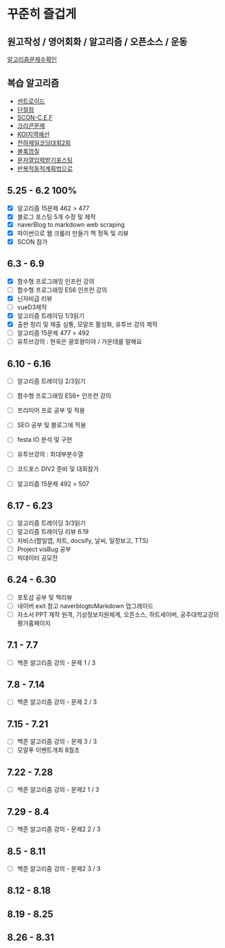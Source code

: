 # 꾸준히 즐겁게

## 원고작성 / 영어회화 / 알고리즘 / 오픈소스 / 운동
[알고리즘문제수확인](https://www.acmicpc.net/user/zagabi)


## 복습 알고리즘
 - [센트로이드](http://wookje.dance/2019/02/04/boj-8217/)
 - [단절점](https://jason9319.tistory.com/119)
 - [SCON-C,E,F](https://www.acmicpc.net/contest/problem/417/2)
 - [크리콘문제](https://www.acmicpc.net/problem/13172)
 - [KOI지역예선](https://www.acmicpc.net/workbook/view/898)
 - [천하제일코딩대회2회](https://www.acmicpc.net/category/detail/1892)
 - [볼록껍질](https://www.acmicpc.net/source/11129753)
 - [문자열입력받기포스팅](https://www.acmicpc.net/problem/15924)
 - [반복적동적계획법으로](https://www.acmicpc.net/problem/15924)

## 5.25 - 6.2 100%
 - [x] 알고리즘 15문제 462 > 477
 - [x] 블로그 포스팅 5개 수정 및 제작 
 - [x] naverBlog to markdown web scraping
 - [x] 파이썬으로 웹 크롤러 만들기 책 정독 및 리뷰
 - [x] SCON 참가 

## 6.3 - 6.9
 - [x] 함수형 프로그래밍 인프런 강의
 - [ ] 함수형 프로그래밍 ES6 인프런 강의 
 - [x] 닌자비급 리뷰
 - [ ] vueD3제작
 - [x] 알고리즘 트레이딩 1/3읽기
 - [x] 출판 정리 및 제출 심통, 모알프 활성화, 유투브 강의 제작
 - [ ] 알고리즘 15문제 477 > 492
 - [ ] 유투브강의 : 현욱은 괄호왕이야 / 가운데를 말해요

## 6.10 - 6.16
 - [ ] 알고리즘 트레이딩 2/3읽기
 - [ ] 함수형 프로그래밍 ES6+ 인프런 강의 
 - [ ] 프리미어 프로 공부 및 적용 
 - [ ] SEO 공부 및 블로그에 적용 
 - [ ] festa IO 분석 및 구현
 - [ ] 유투브강의 : 최대부분수열
 - [ ] 코드포스 DIV2 준비 및 대회참가
 - [ ] 알고리즘 15문제 492 > 507


## 6.17 - 6.23
 - [ ] 알고리즘 트레이딩 3/3읽기
 - [ ] 알고리즘 트레이딩 리뷰 6.19
 - [ ] 자비스(할일앱, 차트, docsify, 날씨, 일정보고, TTS)
 - [ ] Project visBug 공부 
 - [ ] 빅데이터 공모전 

## 6.24 - 6.30
 - [ ] 포토샵 공부 및 책리뷰
 - [ ] 네이버 exit 참고 naverblogtoMarkdown 업그레이드
 - [ ] 자소서 PPT 제작 원격, 기상정보지원체계, 오픈소스, 하트세이버, 공주대학교강의평가홈페이지
## 7.1 - 7.7
 - [ ] 백준 알고리즘 강의 - 문제 1 / 3
## 7.8 - 7.14
 - [ ] 백준 알고리즘 강의 - 문제 2 / 3
## 7.15 - 7.21
 - [ ] 백준 알고리즘 강의 - 문제 3 / 3
 - [ ] 모알푸 이벤트개최 8월초
## 7.22 - 7.28 
 - [ ] 백준 알고리즘 강의 - 문제2 1 / 3
## 7.29 - 8.4
 - [ ] 백준 알고리즘 강의 - 문제2 2 / 3
## 8.5 - 8.11
 - [ ] 백준 알고리즘 강의 - 문제2 3 / 3
## 8.12 - 8.18 

## 8.19 - 8.25
## 8.26 - 8.31
 